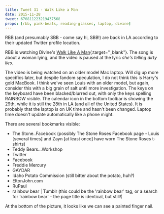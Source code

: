```yaml
---
title: Tweet 31 - Walk Like a Man
date: 2015-11-28
tweet: 670811223219437568
props: [rbb, pink-beats, reading-glasses, laptop, divine]
---
```

RBB (and presumably SBB - come say hi, SBB!) are back in LA according to their updated Twitter profile location.

RBB is watching Divine's [Walk Like A Man](https://www.youtube.com/watch?v=pFiqO0Qpa_g){:target="_blank"}. The song is about a woman lying, and the video is paused at the lyric *she's telling dirty lies*.

The video is being watched on an older model Mac laptop. Will dig up more specifics later, but despite fandom speculation, I do not think this is Harry's gold MacBook. I think we've seen Louis with an older model, but again, consider this with a big grain of salt until more investigation. The keys on the keyboard have been blacked/blurred out, with only the keys spelling RAINBOW visible. The calendar icon in the bottom toolbar is showing the 29th, while it is still the 28th in LA (and all of the United States). It is probably that the laptop is on UK time and hasn't been changed. Laptop time doesn't update automatically like a phone might.

There are several bookmarks visible:

- The Stone..Facebook (possibly The Stone Roses Facebook page - Louis [several times] and Zayn [at least once] have worn The Stone Roses t-shirts)
- Teddy Bears…Workshop
- Twitter
- Facebook
- Freddie Mercury
- GAYDAR
- Idaho Potato Commission (still bitter about the potato, huh?)
- EltonJohn.com
- RuPaul
- rainbow bear \| Tumblr (this could be the 'rainbow bear' tag, or a search for 'rainbow bear' - the page title is identical, but still!)

At the bottom of the picture, it looks like we can see a painted finger nail.
